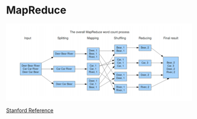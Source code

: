 # MapReduce

![](../.gitbook/assets/screen-shot-2018-12-29-at-10.16.14-pm.png)

[Stanford Reference](https://hci.stanford.edu/courses/cs448g/a2/files/map_reduce_tutorial.pdf)

